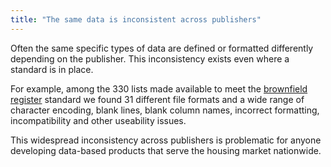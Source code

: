 ```yaml
---
title: "The same data is inconsistent across publishers"
---
```


Often the same specific types of data are defined or formatted differently depending on the publisher. This inconsistency exists even where a standard is in place.

For example, among the 330 lists made available to meet the [brownfield register](https://www.gov.uk/government/publications/brownfield-land-registers-data-standard) standard we found 31 different file formats and a wide range of character encoding, blank lines, blank column names, incorrect formatting, incompatibility and other useability issues.

This widespread inconsistency across publishers is problematic for anyone developing data-based products that serve the housing market nationwide.
